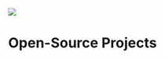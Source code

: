 <html>
  <head>
  </head>
  <body>
    <img src="https://media.discordapp.net/attachments/1041599699397914644/1074943779955539968/c0ada714b7573220-.gif?width=1079&height=564">
    <h1>Open-Source Projects</h1>
  </body>
  </html>
  
